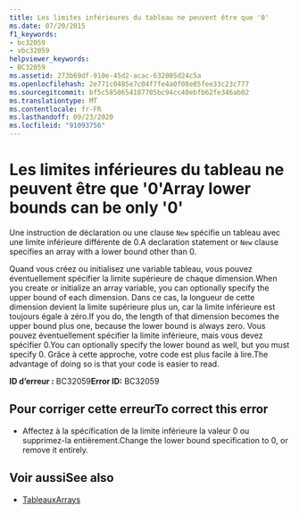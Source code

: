 ```yaml
---
title: Les limites inférieures du tableau ne peuvent être que '0'
ms.date: 07/20/2015
f1_keywords:
- bc32059
- vbc32059
helpviewer_keywords:
- BC32059
ms.assetid: 273b69df-910e-45d2-acac-632005d24c5a
ms.openlocfilehash: 2e771c0485e7c04f7fe4a0f08e85fee33c23c777
ms.sourcegitcommit: bf5c5850654187705bc94cc40ebfb62fe346ab02
ms.translationtype: MT
ms.contentlocale: fr-FR
ms.lasthandoff: 09/23/2020
ms.locfileid: "91093756"
---
```

# <a name="array-lower-bounds-can-be-only-0"></a><span data-ttu-id="dfe38-102">Les limites inférieures du tableau ne peuvent être que '0'</span><span class="sxs-lookup"><span data-stu-id="dfe38-102">Array lower bounds can be only '0'</span></span>

<span data-ttu-id="dfe38-103">Une instruction de déclaration ou une clause `New` spécifie un tableau avec une limite inférieure différente de 0.</span><span class="sxs-lookup"><span data-stu-id="dfe38-103">A declaration statement or `New` clause specifies an array with a lower bound other than 0.</span></span>  
  
 <span data-ttu-id="dfe38-104">Quand vous créez ou initialisez une variable tableau, vous pouvez éventuellement spécifier la limite supérieure de chaque dimension.</span><span class="sxs-lookup"><span data-stu-id="dfe38-104">When you create or initialize an array variable, you can optionally specify the upper bound of each dimension.</span></span> <span data-ttu-id="dfe38-105">Dans ce cas, la longueur de cette dimension devient la limite supérieure plus un, car la limite inférieure est toujours égale à zéro.</span><span class="sxs-lookup"><span data-stu-id="dfe38-105">If you do, the length of that dimension becomes the upper bound plus one, because the lower bound is always zero.</span></span> <span data-ttu-id="dfe38-106">Vous pouvez éventuellement spécifier la limite inférieure, mais vous devez spécifier 0.</span><span class="sxs-lookup"><span data-stu-id="dfe38-106">You can optionally specify the lower bound as well, but you must specify 0.</span></span> <span data-ttu-id="dfe38-107">Grâce à cette approche, votre code est plus facile à lire.</span><span class="sxs-lookup"><span data-stu-id="dfe38-107">The advantage of doing so is that your code is easier to read.</span></span>  
  
 <span data-ttu-id="dfe38-108">**ID d’erreur :** BC32059</span><span class="sxs-lookup"><span data-stu-id="dfe38-108">**Error ID:** BC32059</span></span>  
  
## <a name="to-correct-this-error"></a><span data-ttu-id="dfe38-109">Pour corriger cette erreur</span><span class="sxs-lookup"><span data-stu-id="dfe38-109">To correct this error</span></span>  
  
- <span data-ttu-id="dfe38-110">Affectez à la spécification de la limite inférieure la valeur 0 ou supprimez-la entièrement.</span><span class="sxs-lookup"><span data-stu-id="dfe38-110">Change the lower bound specification to 0, or remove it entirely.</span></span>  
  
## <a name="see-also"></a><span data-ttu-id="dfe38-111">Voir aussi</span><span class="sxs-lookup"><span data-stu-id="dfe38-111">See also</span></span>

- [<span data-ttu-id="dfe38-112">Tableaux</span><span class="sxs-lookup"><span data-stu-id="dfe38-112">Arrays</span></span>](../programming-guide/language-features/arrays/index.md)
